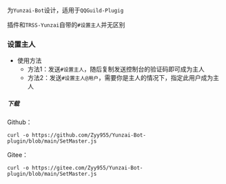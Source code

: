 为`Yunzai-Bot`设计，适用于`QQGuild-Plugig`

插件和`TRSS-Yunzai`自带的`#设置主人`并无区别

### 设置主人
- 使用方法
  - 方法1：发送`#设置主人`，随后复制发送控制台的验证码即可成为主人
  - 方法2：发送`#设置主人@用户`，需要你是主人的情况下，指定此用户成为主人

##### 下载
Github：
```
curl -o https://github.com/Zyy955/Yunzai-Bot-plugin/blob/main/SetMaster.js
```
Gitee：
```
curl -o https://gitee.com/Zyy955/Yunzai-Bot-plugin/blob/main/SetMaster.js
```